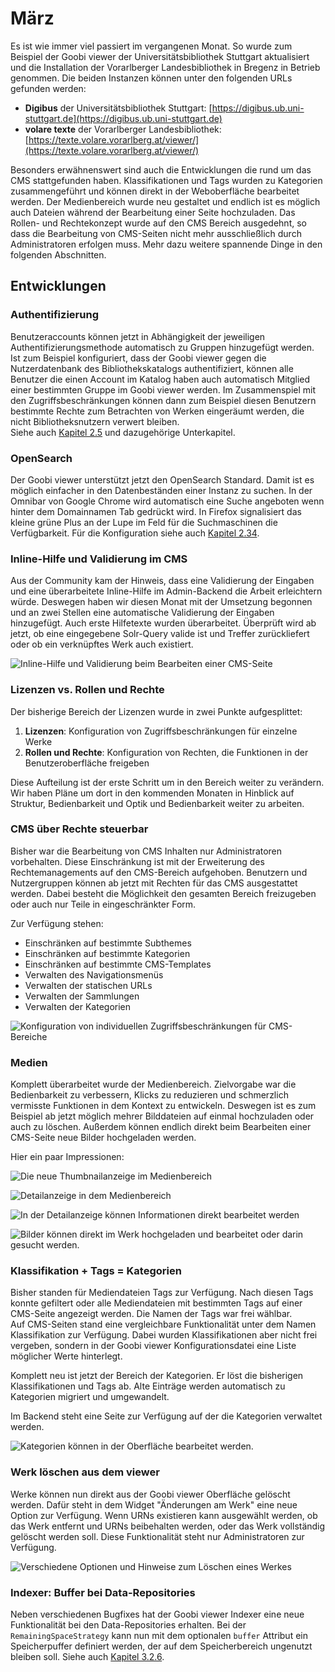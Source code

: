 # März

Es ist wie immer viel passiert im vergangenen Monat. So wurde zum Beispiel der Goobi viewer der Universitätsbibliothek Stuttgart aktualisiert und die Installation der Vorarlberger Landesbibliothek in Bregenz in Betrieb genommen. Die beiden Instanzen können unter den folgenden URLs gefunden werden:

* **Digibus** der Universitätsbibliothek Stuttgart: [https://digibus.ub.uni-stuttgart.de](https://digibus.ub.uni-stuttgart.de)
* **volare texte** der Vorarlberger Landesbibliothek: [https://texte.volare.vorarlberg.at/viewer/](https://texte.volare.vorarlberg.at/viewer/)

Besonders erwähnenswert sind auch die Entwicklungen die rund um das CMS stattgefunden haben. Klassifikationen und Tags wurden zu Kategorien zusammengeführt und können direkt in der Weboberfläche bearbeitet werden. Der Medienbereich wurde neu gestaltet und endlich ist es möglich auch Dateien während der Bearbeitung einer Seite hochzuladen. Das Rollen- und Rechtekonzept wurde auf den CMS Bereich ausgedehnt, so dass die Bearbeitung von CMS-Seiten nicht mehr ausschließlich durch Administratoren erfolgen muss. Mehr dazu weitere spannende Dinge in den folgenden Abschnitten.

## Entwicklungen

### Authentifizierung

Benutzeraccounts können jetzt in Abhängigkeit der jeweiligen Authentifizierungsmethode automatisch zu Gruppen hinzugefügt werden.   
Ist zum Beispiel konfiguriert, dass der Goobi viewer gegen die Nutzerdatenbank des Bibliothekskatalogs authentifiziert, können alle Benutzer die einen Account im Katalog haben auch automatisch Mitglied einer bestimmten Gruppe im Goobi viewer werden. Im Zusammenspiel mit den Zugriffsbeschränkungen können dann zum Beispiel diesen Benutzern bestimmte Rechte zum Betrachten von Werken eingeräumt werden, die nicht Bibliotheksnutzern verwert bleiben.  
Siehe auch [Kapitel 2.5](../../konfiguration-core/benutzeraccounts/) und dazugehörige Unterkapitel.

### OpenSearch

Der Goobi viewer unterstützt jetzt den OpenSearch Standard. Damit ist es möglich einfacher in den Datenbeständen einer Instanz zu suchen. In der Omnibar von Google Chrome wird automatisch eine Suche angeboten wenn hinter dem Domainnamen Tab gedrückt wird. In Firefox signalisiert das kleine grüne Plus an der Lupe im Feld für die Suchmaschinen die Verfügbarkeit. Für die Konfiguration siehe auch [Kapitel 2.34](../../konfiguration-core/2.34-opensearch.md). 

### Inline-Hilfe und Validierung im CMS

Aus der Community kam der Hinweis, dass eine Validierung der Eingaben und eine überarbeitete Inline-Hilfe im Admin-Backend die Arbeit erleichtern würde. Deswegen haben wir diesen Monat mit der Umsetzung begonnen und an zwei Stellen eine automatische Validierung der Eingaben hinzugefügt. Auch erste Hilfetexte wurden überarbeitet. Überprüft wird ab jetzt, ob eine eingegebene Solr-Query valide ist und Treffer zurückliefert oder ob ein verknüpftes Werk auch existiert.

![Inline-Hilfe und Validierung beim Bearbeiten einer CMS-Seite](../../.gitbook/assets/inline_validation_and_help.png)

### Lizenzen vs. Rollen und Rechte

Der bisherige Bereich der Lizenzen wurde in zwei Punkte aufgesplittet:

1. **Lizenzen**: Konfiguration von Zugriffsbeschränkungen für einzelne Werke
2. **Rollen und Rechte**: Konfiguration von Rechten, die Funktionen in der Benutzeroberfläche freigeben

Diese Aufteilung ist der erste Schritt um in den Bereich weiter zu verändern. Wir haben Pläne um dort in den kommenden Monaten in Hinblick auf Struktur, Bedienbarkeit und Optik und Bedienbarkeit weiter zu arbeiten.

### CMS über Rechte steuerbar

Bisher war die Bearbeitung von CMS Inhalten nur Administratoren vorbehalten. Diese Einschränkung ist mit der Erweiterung des Rechtemanagements auf den CMS-Bereich aufgehoben. Benutzern und Nutzergruppen können ab jetzt mit Rechten für das CMS ausgestattet werden. Dabei besteht die Möglichkeit den gesamten Bereich freizugeben oder auch nur Teile in eingeschränkter Form.

Zur Verfügung stehen:

* Einschränken auf bestimmte Subthemes
* Einschränken auf bestimmte Kategorien
* Einschränken auf bestimmte CMS-Templates
* Verwalten des Navigationsmenüs
* Verwalten der statischen URLs
* Verwalten der Sammlungen
* Verwalten der Kategorien

![Konfiguration von individuellen Zugriffsbeschr&#xE4;nkungen f&#xFC;r CMS-Bereiche](../../.gitbook/assets/cms_rights.png)

### Medien

Komplett überarbeitet wurde der Medienbereich. Zielvorgabe war die Bedienbarkeit zu verbessern, Klicks zu reduzieren und schmerzlich vermisste Funktionen in dem Kontext zu entwickeln. Deswegen ist es zum Beispiel ab jetzt möglich mehrer Bilddateien auf einmal hochzuladen oder auch zu löschen. Außerdem können endlich direkt beim Bearbeiten einer CMS-Seite neue Bilder hochgeladen werden.

Hier ein paar Impressionen:

![Die neue Thumbnailanzeige im Medienbereich](../../.gitbook/assets/media_thumbs.png)

![Detailanzeige in dem Medienbereich](../../.gitbook/assets/media_detail.png)

![In der Detailanzeige k&#xF6;nnen Informationen direkt bearbeitet werden](../../.gitbook/assets/media_detail_edit.png)

![Bilder k&#xF6;nnen direkt im Werk hochgeladen und bearbeitet oder darin gesucht werden.](../../.gitbook/assets/media_select_werk.png)

### Klassifikation + Tags = Kategorien

Bisher standen für Mediendateien Tags zur Verfügung. Nach diesen Tags konnte gefiltert oder alle Mediendateien mit bestimmten Tags auf einer CMS-Seite angezeigt werden. Die Namen der Tags war frei wählbar.   
Auf CMS-Seiten stand eine vergleichbare Funktionalität unter dem Namen Klassifikation zur Verfügung. Dabei wurden Klassifikationen aber nicht frei vergeben, sondern in der Goobi viewer Konfigurationsdatei eine Liste möglicher Werte hinterlegt.

Komplett neu ist jetzt der Bereich der Kategorien. Er löst die bisherigen Klassifikationen und Tags ab. Alte Einträge werden automatisch zu Kategorien migriert und umgewandelt.

Im Backend steht eine Seite zur Verfügung auf der die Kategorien verwaltet werden. 

![Kategorien k&#xF6;nnen in der Oberfl&#xE4;che bearbeitet werden.](../../.gitbook/assets/kategorien.png)

### Werk löschen aus dem viewer

Werke können nun direkt aus der Goobi viewer Oberfläche gelöscht werden. Dafür steht in dem Widget "Änderungen am Werk" eine neue Option zur Verfügung. Wenn URNs existieren kann ausgewählt werden, ob das Werk entfernt und URNs beibehalten werden, oder das Werk vollständig gelöscht werden soll. Diese Funktionalität steht nur Administratoren zur Verfügung.

![Verschiedene Optionen und Hinweise zum L&#xF6;schen eines Werkes](../../.gitbook/assets/delete_record.png)

### Indexer: Buffer bei Data-Repositories

Neben verschiedenen Bugfixes hat der Goobi viewer Indexer eine neue Funktionalität bei den Data-Repositories erhalten. Bei der `RemainingSpaceStrategy` kann nun mit dem optionalen `buffer` Attribut ein Speicherpuffer definiert werden, der auf dem Speicherbereich ungenutzt bleiben soll. Siehe auch [Kapitel 3.2.6](../../konfiguration-indexer/verzeichnisse.md#3-2-6-parameter-datarepositories-datarepository).

